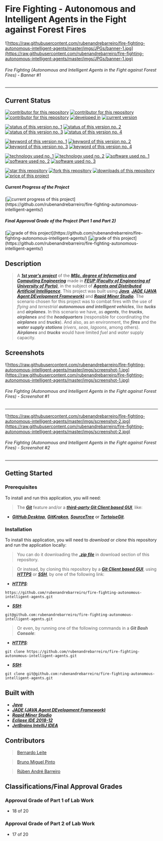 # Fire Fighting - Autonomous and Intelligent Agents in the Fight against Forest Fires

![https://raw.githubusercontent.com/rubenandrebarreiro/fire-fighting-autonomous-intelligent-agents/master/imgs/JPGs/banner-1.jpg](https://raw.githubusercontent.com/rubenandrebarreiro/fire-fighting-autonomous-intelligent-agents/master/imgs/JPGs/banner-1.jpg)
######  Fire Fighting (Autonomous and Intelligent Agents in the Fight against Forest Fires) - Banner #1

***

## Current Status
[![contributor for this repository](https://img.shields.io/badge/contributor-bernardoleite-blue.svg)](https://github.com/bernardoleite/) [![contributor for this repository](https://img.shields.io/badge/contributor-bruno02960-blue.svg)](https://github.com/bruno02960/) [![contributor for this repository](https://img.shields.io/badge/contributor-rubenandrebarreiro-blue.svg)](https://github.com/rubenandrebarreiro/) [![developed in](https://img.shields.io/badge/developed&nbsp;in-fct&nbsp;nova-blue.svg)](https://www.fct.unl.pt/)
[![current version](https://img.shields.io/badge/version-1.0-magenta.svg)](https://github.com/rubenandrebarreiro/fire-fighting-autonomous-intelligent-agents/)

[![status of this version no. 1](https://img.shields.io/badge/status-not&nbsp;completed-orange.svg)](https://github.com/rubenandrebarreiro/fire-fighting-autonomous-intelligent-agents/)
[![status of this version no. 2](https://img.shields.io/badge/status-not&nsbp;final-orange.svg)](https://github.com/rubenandrebarreiro/fire-fighting-autonomous-intelligent-agents/)
[![status of this version no. 3](https://img.shields.io/badge/status-not&nbsp;stable-orange.svg)](https://github.com/rubenandrebarreiro/fire-fighting-autonomous-intelligent-agents/)
[![status of this version no. 4](https://img.shields.io/badge/status-documented-orange.svg)](https://github.com/rubenandrebarreiro/fire-fighting-autonomous-intelligent-agents/)

[![keyword of this version no. 1](https://img.shields.io/badge/keyword-ai-brown.svg)](https://github.com/rubenandrebarreiro/fire-fighting-autonomous-intelligent-agents/)
[![keyword of this version no. 2](https://img.shields.io/badge/keyword-agents-brown.svg)](https://github.com/rubenandrebarreiro/fire-fighting-autonomous-intelligent-agents/)
[![keyword of this version no. 3](https://img.shields.io/badge/keyword-data-brown.svg)](https://github.com/rubenandrebarreiro/fire-fighting-autonomous-intelligent-agents/)
[![keyword of this version no. 4](https://img.shields.io/badge/keyword-nature-brown.svg)](https://github.com/rubenandrebarreiro/fire-fighting-autonomous-intelligent-agents/)


[![technology used no. 1](https://img.shields.io/badge/built&nbsp;with-java-red.svg)](https://www.java.com/) [![technology used no. 2](https://img.shields.io/badge/built&nbsp;with-jade-red.svg)](http://jade.tilab.com/)
[![software used no. 1](https://img.shields.io/badge/software-rapid&nbsp;miner&nbsp;studio-gold.svg)](https://rapidminer.com/products/studio/)
[![software used no. 2](https://img.shields.io/badge/software-eclipse&nbsp;ide-gold.svg)](https://www.eclipse.org/)
[![software used no. 3](https://img.shields.io/badge/software-jetbrains&nbsp;intellij&nbsp;idea-gold.svg)](https://www.jetbrains.com/idea/)

[![star this repository](http://githubbadges.com/star.svg?user=rubenandrebarreiro&repo=fire-fighting-autonomous-intelligent-agents&style=flat)](https://github.com/rubenandrebarreiro/fire-fighting-autonomous-intelligent-agents/stargazers)
[![fork this repository](http://githubbadges.com/fork.svg?user=rubenandrebarreiro&repo=fire-fighting-autonomous-intelligent-agents&style=flat)](https://github.com/rubenandrebarreiro/fire-fighting-autonomous-intelligent-agents/fork)
[![downloads of this repository](https://img.shields.io/github/downloads/rubenandrebarreiro/fire-fighting-autonomous-intelligent-agents/total.svg)](https://github.com/rubenandrebarreiro/fire-fighting-autonomous-intelligent-agents/archive/master.zip)
[![price of this project](https://img.shields.io/badge/price-free-success.svg)](https://github.com/rubenandrebarreiro/fire-fighting-autonomous-intelligent-agents/archive/master.zip)

##### Current Progress of the Project

[![current progress of this project](http://progressed.io/bar/70?title=&nbsp;completed&nbsp;)](https://github.com/rubenandrebarreiro/fire-fighting-autonomous-intelligent-agents/) 

##### Final Approval Grade of the Project (Part 1 and Part 2)

[![grade of this project](http://progressed.io/bar/18?scale=20&title=&nbsp;grade&nbsp;1&nbsp;&suffix=&nbsp;)](https://github.com/rubenandrebarreiro/fire-fighting-autonomous-intelligent-agents/)
[![grade of this project](http://progressed.io/bar/17?scale=20&title=&nbsp;grade&nbsp;2&nbsp;&suffix=&nbsp;)](https://github.com/rubenandrebarreiro/fire-fighting-autonomous-intelligent-agents/)


## Description
> A [**_1st year's project_**](https://sigarra.up.pt/feup/en/cur_geral.cur_planos_estudos_view?pv_plano_id=2496&pv_ano_lectivo=2018&pv_tipo_cur_sigla=MI&pv_origem=CUR) of the [**_MSc. degree of Informatics and Computing Engineering_**](https://sigarra.up.pt/feup/en/CUR_GERAL.CUR_VIEW?pv_ano_lectivo=2018&pv_origem=CUR&pv_tipo_cur_sigla=MI&pv_curso_id=742) made in [**_FEUP (Faculty of Engineering of University of Porto)_**](https://www.fe.up.pt/), in the subject of [**_Agents and Distributed Artificial Intelligence_**](https://sigarra.up.pt/feup/en/ucurr_geral.ficha_uc_view?pv_ocorrencia_id=420011). This project was built using [**_Java_**](https://www.java.com/), [**_JADE (JAVA Agent DEvelopment Framework)_**](http://jade.tilab.com/) and [**_Rapid Miner Studio_**](https://rapidminer.com/products/studio/). The scenario chosen for this project was to combat fires with the use of _flying_ and _terrestrial_ **_autonomous and intelligent vehicles_**, like **_tucks_** and **_airplanes_**. In this scenario we have, as **_agents_**, the **_trucks_**, **_airplanes_** and the **_headquarters_** (responsible for coordinating the **_airplanes_** and **_trucks_**). And also, as an environment, the **_fires_** and the **_water supply stations_** (_rivers_, _seas_, _lagoons_, among others). **_Airplanes_** and **_trucks_** would have limited _fuel_ and _water_ supply capacity.

## Screenshots

![https://raw.githubusercontent.com/rubenandrebarreiro/fire-fighting-autonomous-intelligent-agents/master/imgs/screenshot-1.jpg](https://raw.githubusercontent.com/rubenandrebarreiro/fire-fighting-autonomous-intelligent-agents/master/imgs/screenshot-1.jpg)
######  Fire Fighting (Autonomous and Intelligent Agents in the Fight against Forest Fires) - Screenshot #1

***

![https://raw.githubusercontent.com/rubenandrebarreiro/fire-fighting-autonomous-intelligent-agents/master/imgs/screenshot-2.jpg](https://raw.githubusercontent.com/rubenandrebarreiro/fire-fighting-autonomous-intelligent-agents/master/imgs/screenshot-2.jpg)
######  Fire Fighting (Autonomous and Intelligent Agents in the Fight against Forest Fires) - Screenshot #2

***

## Getting Started

### Prerequisites
To install and run this application, you will need:
> The [**_Git_**](https://git-scm.com/) feature and/or a [**_third-party Git Client based GUI_**](https://git-scm.com/downloads/guis/), like:
* [**_GitHub Desktop_**](https://desktop.github.com/), [**_GitKraken_**](https://www.gitkraken.com/), [**_SourceTree_**](https://www.sourcetreeapp.com/) or [**_TortoiseGit_**](https://tortoisegit.org/).

### Installation
To install this application, you will need to _download_ or _clone_ this repository and run the application locally:

> You can do it downloading the [**_.zip file_**](https://github.com/rubenandrebarreiro/fire-fighting-autonomous-intelligent-agents/archive/master.zip) in download section of this repository.

> Or instead, by cloning this repository by a [**_Git Client based GUI_**](https://git-scm.com/downloads/guis), using [**_HTTPS_**](https://en.wikipedia.org/wiki/HTTPS) or [**_SSH_**](https://en.wikipedia.org/wiki/SSH_File_Transfer_Protocol), by one of the following link:
* [**_HTTPS_**](https://en.wikipedia.org/wiki/HTTPS):
```
https://github.com/rubenandrebarreiro/fire-fighting-autonomous-intelligent-agents.git
```
* [**_SSH_**](https://en.wikipedia.org/wiki/SSH_File_Transfer_Protocol):
```
git@github.com:rubenandrebarreiro/fire-fighting-autonomous-intelligent-agents.git
```

> Or even, by running one of the following commands in a **_Git Bash Console_**:
* [**_HTTPS_**](https://en.wikipedia.org/wiki/HTTPS):
```
git clone https://github.com/rubenandrebarreiro/fire-fighting-autonomous-intelligent-agents.git
```
* [**_SSH_**](https://en.wikipedia.org/wiki/SSH_File_Transfer_Protocol):
```
git clone git@github.com:rubenandrebarreiro/fire-fighting-autonomous-intelligent-agents.git
```

## Built with
* [**_Java_**](https://www.java.com/)
* [**_JADE (JAVA Agent DEvelopment Framework)_**](http://jade.tilab.com/)
* [**_Rapid Miner Studio_**](https://rapidminer.com/products/studio/)
* [**_Eclipse IDE 2018-12_**](https://www.eclipse.org/)
* [**_JetBrains IntelliJ IDEA_**](https://www.jetbrains.com/idea/)

## Contributors
> [Bernardo Leite](https://github.com/bernardoleite/)

> [Bruno Miguel Pinto](https://github.com/bruno02960/)

> [Rúben André Barreiro](https://github.com/rubenandrebarreiro/)


## Classifications/Final Approval Grades

### Approval Grade of Part 1 of Lab Work
* 18 of 20

### Approval Grade of Part 2 of Lab Work
* 17 of 20

